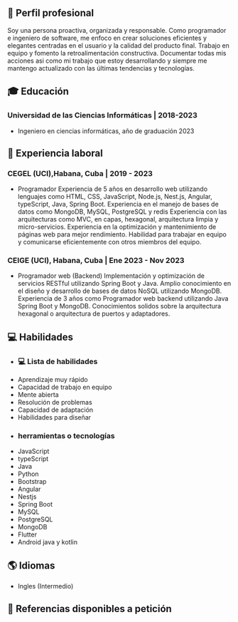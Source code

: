 ## 💼 Perfil profesional
Soy una persona proactiva, organizada y responsable. Como programador e ingeniero de software, me enfoco en crear soluciones eficientes y elegantes centradas en el usuario y la calidad del producto final. Trabajo en equipo y fomento la retroalimentación constructiva. Documentar todas mis acciones asi como mi trabajo que estoy desarrollando y siempre me mantengo actualizado con las últimas tendencias y tecnologías.

## 🎓 Educación
### Universidad de las Ciencias Informáticas | 2018-2023
- Ingeniero en ciencias informáticas, año de graduación 2023

## 💼 Experiencia laboral
### CEGEL (UCI),Habana, Cuba | 2019 - 2023
- Programador
Experiencia de 5 años en desarrollo web utilizando lenguajes como HTML, CSS, JavaScript, Node.js, Nest.js, Angular, typeScript, Java, Spring Boot.
Experiencia en el manejo de bases de datos como MongoDB, MySQL, PostgreSQL y redis
Experiencia con las arquitecturas como MVC, en capas, hexagonal, arquitectura limpia y micro-servicios.
Experiencia en la optimización y mantenimiento de páginas web para mejor rendimiento.
Habilidad para trabajar en equipo y comunicarse eficientemente con otros miembros del equipo.

### CEIGE (UCI), Habana, Cuba | Ene 2023 - Nov 2023
- Programador web (Backend)
Implementación y optimización de servicios RESTful utilizando Spring Boot y Java.
Amplio conocimiento en el diseño y desarrollo de bases de datos NoSQL utilizando MongoDB.
Experiencia de 3 años como Programador web backend utilizando Java Spring Boot y MongoDB.
Conocimientos solidos sobre la arquitectura hexagonal o arquitectura de puertos y adaptadores.


## 💻 Habilidades

- ### 💻 Lista de habilidades
- Aprendizaje muy rápido
- Capacidad de trabajo en equipo
- Mente abierta
- Resolución de problemas 
- Capacidad de adaptación 
- Habilidades para diseñar
- ### herramientas o tecnologías
- JavaScript
- typeScript
- Java
- Python
- Bootstrap
- Angular
- Nestjs
- Spring Boot
- MySQL
- PostgreSQL
- MongoDB
- Flutter 
- Android java y kotlin

## 🌎 Idiomas
- Ingles (Intermedio)

## 🔗 Referencias disponibles a petición
